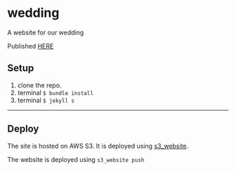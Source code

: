 # wedding
A website for our wedding

Published [HERE](http://samandcora.com)

## Setup

1. clone the repo.
2. terminal `$ bundle install`
3. terminal `$ jekyll s`

---

## Deploy

The site is hosted on AWS S3. It is deployed using [s3_website](https://github.com/laurilehmijoki/s3_website).

The website is deployed using `s3_website push`
